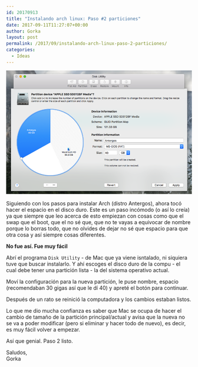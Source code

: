 ```yaml
---
id: 20170913
title: "Instalando arch linux: Paso #2 particiones"
date: 2017-09-11T11:27:07+00:00
author: Gorka
layout: post
permalink: /2017/09/instalando-arch-linux-paso-2-particiones/
categories:
  - Ideas
---
```

<img style="margin: auto;" src="/public/img/2017/09/partition.png" alt="My Partition" />

Siguiendo con los pasos para instalar Arch (distro Antergos), ahora tocó hacer el espacio en el disco duro. Este es un paso incómodo (o así lo creía) ya que siempre que leo acerca de esto empiezan con cosas como que el swap que el boot, que el no sé que, que no te vayas a equivocar de nombre porque lo borras todo, que no olvides de dejar no sé que espacio para que otra cosa y así siempre cosas diferentes.

**No fue así. Fue muy fácil**

Abrí el programa `Disk Utility` - de Mac que ya viene isntalado, ni siquiera tuve que buscar instalarlo. Y ahí escoges el disco duro de la compu - el cual debe tener una partición lista - la del sistema operativo actual.

Moví la configuración para la nueva partición, le puse nombre, espacio (recomendaban 30 gigas así que le dí 40) y apreté el botón para continuar.

Después de un rato se reinició la computadora y los cambios estaban listos.

Lo que me dio mucha confianza es saber que Mac se ocupa de hacer el cambio de tamaño de la partición principal/actual y avisa que la nueva no se va a poder modificar (pero si eliminar y hacer todo de nuevo), es decir, es muy fácil volver a empezar.

Así que genial. Paso 2 listo.

Saludos,<br />
Gorka
